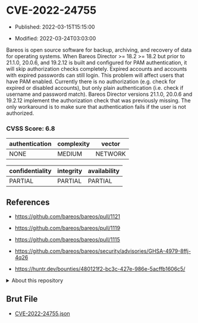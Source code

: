 # CVE-2022-24755

- Published: 2022-03-15T15:15:00

- Modified: 2022-03-24T03:03:00

Bareos is open source software for backup, archiving, and recovery of data for operating systems. When Bareos Director >= 18.2 >= 18.2 but prior to 21.1.0, 20.0.6, and 19.2.12 is built and configured for PAM authentication, it will skip authorization checks completely. Expired accounts and accounts with expired passwords can still login. This problem will affect users that have PAM enabled. Currently there is no authorization (e.g. check for expired or disabled accounts), but only plain authentication (i.e. check if username and password match). Bareos Director versions 21.1.0, 20.0.6 and 19.2.12 implement the authorization check that was previously missing. The only workaround is to make sure that authentication fails if the user is not authorized.

### CVSS Score: **6.8**

| authentication | complexity | vector |
| --- | --- | --- |
| NONE | MEDIUM | NETWORK |

| confidentiality | integrity | availability |
| --- | --- | --- |
| PARTIAL | PARTIAL | PARTIAL |

## References

* https://github.com/bareos/bareos/pull/1121

* https://github.com/bareos/bareos/pull/1119

* https://github.com/bareos/bareos/pull/1115

* https://github.com/bareos/bareos/security/advisories/GHSA-4979-8ffj-4q26

* https://huntr.dev/bounties/480121f2-bc3c-427e-986e-5acffb1606c5/

<details>
<summary>About this repository</summary> 

  This repository is part of the project [Live Hack CVE](https://github.com/Live-Hack-CVE). Main website can be found [www.live-hack.org](https://www.live-hack.org) 
  
  Made by [Sn0wAlice](https://github.com/Sn0wAlice) for the people that care about security and need to have a feed of the latest CVEs. Hope you enjoy it, don't forget to star the repo and follow me on [Twitter](https://twitter.com/Sn0wAlice) and [Github](https://github.com/Sn0wAlice). And that is my [personnal website](https://www.alice-snow.me/)

  - [Home Page](https://github.com/Live-Hack-CVE)
  - [Framework](https://github.com/Live-Hack-CVE/cve-framework)
  - [CVE database](https://github.com/Live-Hack-CVE/full_database)
  - [Changelog](https://github.com/Live-Hack-CVE/Changelog)
</details>

## Brut File

* [CVE-2022-24755.json](https://raw.githubusercontent.com/Live-Hack-CVE/full_database/main/cves/2022/CVE-2022-24755.json)

